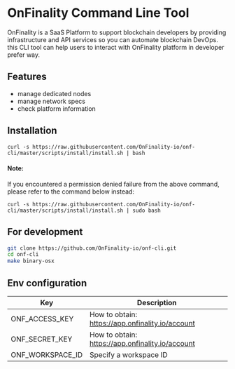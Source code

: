 # OnFinality Command Line Tool

OnFinality is a SaaS Platform to support blockchain developers by providing infrastructure and API services so you can automate blockchain DevOps.
this CLI tool can help users to interact with OnFinality platform in developer prefer way. 

## Features

- manage dedicated nodes
- manage network specs
- check platform information


## Installation
```
curl -s https://raw.githubusercontent.com/OnFinality-io/onf-cli/master/scripts/install/install.sh | bash
```
#### Note:
If you encountered a permission denied failure from the above command, please refer to the command below instead:
```
curl -s https://raw.githubusercontent.com/OnFinality-io/onf-cli/master/scripts/install/install.sh | sudo bash
```

## For development

```bash
git clone https://github.com/OnFinality-io/onf-cli.git
cd onf-cli
make binary-osx
```

## Env configuration

|  Key | Description  |
| ------------ | ------------ |
|  ONF_ACCESS_KEY | How to obtain: https://app.onfinality.io/account  |
|  ONF_SECRET_KEY | How to obtain: https://app.onfinality.io/account  |
| ONF_WORKSPACE_ID | Specify a workspace ID|

